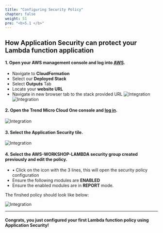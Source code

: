 ```yaml
---
title: "Configuring Security Policy"
chapter: false
weight: 51
pre: "<b>5.1 </b>"
---
```


## How Application Security can protect your Lambda function application

#### 1.	Open your AWS management console and log into [AWS](https://aws.amazon.com/).
- Navigate to **CloudFormation**
- Select our **Deployed Stack**
- Select **Outputs** Tab
- Locate your **website URL**
- Navigate in new browser tab to the stack provided URL
![Integration](/images/lambda-output.png)
![Integration](/images/lambda-app-home.png)

#### 2.	Open the Trend Micro Cloud One console and [log in](https://cloudone.trendmicro.com). 
![Integration](/images/c1-signin.png)

#### 3.	Select the Application Security tile.
![Integration](/images/c1as-tile.png)

#### 4.	Select the **AWS-WORKSHOP-LAMBDA** security group created previously and edit the policy.
- •	Click on the icon with the 3 lines, this will open the security policy configuration 
- Ensure the following modules are **ENABLED**
- Ensure the enabled modules are in **REPORT** mode.

The finshed policy should look like below:

![Integration](/images/setup-policy.png)

---

#### Congrats, you just configured your first Lambda function policy using Application Security!